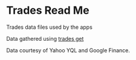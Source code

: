 
Trades Read Me
===

Trades data files used by the apps

Data gathered using [trades get]( https://jaanga.github.io/sp500/trades-get/ )

Data courtesy of Yahoo YQL and Google Finance.
